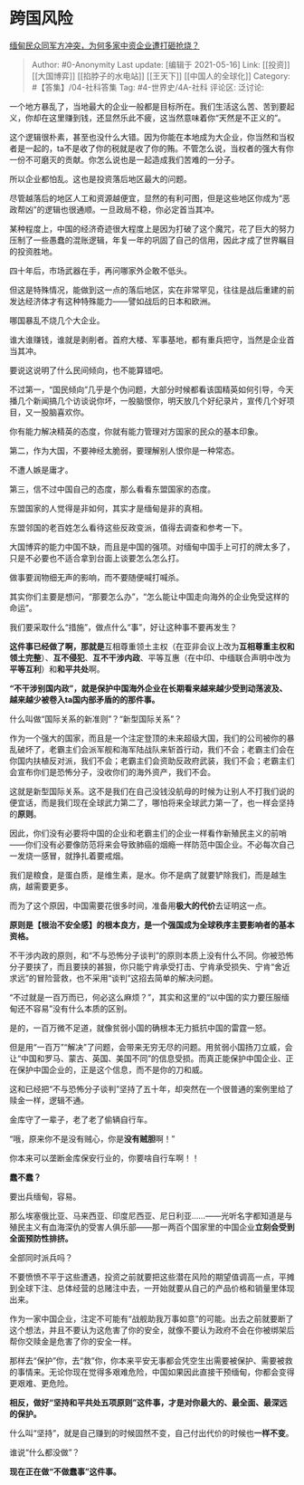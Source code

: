 # 跨国风险
[缅甸民众同军方冲突，为何多家中资企业遭打砸抢烧？](https://www.zhihu.com/question/449644684/answer/1785596728)

> Author: #0-Anonymity
> Last update: [编辑于 2021-05-16]
> Link: [[投资]] [[大国博弈]] [[掐脖子的水电站]] [[王天下]] [[中国人的全球化]]
> Category: #【答集】/04-社科答集
> Tag: #4-世界史/4A-社科
> 评论区:
> 泛讨论:

一个地方暴乱了，当地最大的企业一般都是目标所在。我们生活这么苦、苦到要起义，你却在这里赚到钱，还显然乐此不疲，这当然意味着你“天然是不正义的”。

这个逻辑很朴素，甚至也没什么大错。因为你能在本地成为大企业，你当然和当权者是一起的，ta不是收了你的税就是收了你的贿。不管怎么说，当权者的强大有你一份不可磨灭的贡献。你怎么说也是一起造成我们苦难的一分子。

所以企业都怕乱。这也是投资落后地区最大的问题。

尽管越落后的地区人工和资源越便宜，显然的有利可图，但是这些地区你成为“恶政帮凶”的逻辑也很通顺。一旦政局不稳，你必定首当其冲。

某种程度上，中国的经济奇迹很大程度上是因为打破了这个魔咒，花了巨大的努力压制了一些愚蠢的混账逻辑，年复一年的巩固了自己的信用，因此才成了世界瞩目的投资胜地。

四十年后，市场武器在手，再问哪家外企敢不低头。

但这是特殊情况，能做到这一点的落后地区，实在非常罕见，往往是战后重建的前发达经济体才有这种特殊能力——譬如战后的日本和欧洲。

哪国暴乱不烧几个大企业。

谁大谁赚钱，谁就是剥削者。首府大楼、军事基地，都有重兵把守，当然是企业首当其冲。

要说这说明了什么民间倾向，也不能算错吧。

不过第一，“国民倾向”几乎是个伪问题，大部分时候都看该国精英如何引导，今天播几个新闻搞几个访谈说你坏，一股脑恨你，明天放几个好纪录片，宣传几个好项目，又一股脑喜欢你。

你有能力解决精英的态度，你就有能力管理对方国家的民众的基本印象。

第二，作为大国，不要神经太脆弱，要理解别人恨你是一种常态。

不遭人嫉是庸才。

第三，信不过中国自己的态度，那么看看东盟国家的态度。

东盟国家的人觉得是非如何，其实才是缅甸是非的真相。

东盟邻国的老百姓怎么看待这些反政变派，值得去调查和参考一下。

大国博弈的能力中国不缺，而且是中国的强项。对缅甸中国手上可打的牌太多了，只是不必要也不适合拿到台面上谈要怎么怎么打。

做事要润物细无声的影响，而不要随便喊打喊杀。

其实你们主要是想问，“那要怎么办”，“怎么能让中国走向海外的企业免受这样的命运”。

我们要采取什么“措施”，做点什么“事”，好让这种事不要再发生？

**这件事已经做了啊，那就是**互相尊重领土主权（在亚非会议上改为**互相尊重主权和领土完整**）、**互不侵犯**、**互不干涉内政**、平等互惠（在中印、中缅联合声明中改为**平等互利**）和**和平共处**啊。

**“不干涉别国内政”，就是保护中国海外企业在长期看来越来越少受到动荡波及、越来越少被卷入ta国内部矛盾的的那件事。**

什么叫做“国际关系的新准则”？“新型国际关系”？

作为一个强大的国家，而且是一个注定登顶的未来超级大国，我们的公司被你的暴乱破坏了，老霸主们会派军舰和海军陆战队来斩首行动，我们不会；老霸主们会在你国内扶植反对派，我们不会；老霸主们会资助反政府武装，我们不会；老霸主们会宣布你们是恐怖分子，没收你们的海外资产，我们不会。

这就是新型国际关系。这不是我们在自己没钱没航母的时候为让别人不打我们说的便宜话，而是我们现在全球武力第二了，哪怕将来全球武力第一了，也一样会坚持的**原则**。

因此，你们没有必要将中国的企业和老霸主们的企业一样看作新殖民主义的前哨——你们没有必要像防范将来会导致肺癌的烟瘾一样防范中国企业。不必每次自己一发烧一感冒，就挣扎着要戒烟。

我们是粮食，是蛋白质，是维生素，是水。你不是病了就要铲除我们，而是越生病，越需要更多。

而为了这个原因，中国需要花很多时间，准备用**极大的代价**去证明这一点。

**原则是【根治不安全感】的根本良方，是一个强国成为全球秩序主要影响者的基本资格。**

不干涉内政的原则，和“不与恐怖分子谈判”的原则本质上没有什么不同。你被恐怖分子要挟了，而且要挟的甚狠，你只能宁肯承受打击、宁肯承受损失、宁肯“舍近求远”的冒险营救，也不采用“谈判”这招去简单的解决问题。

“不过就是一百万而已，何必这么麻烦？”，其实和这里的“以中国的实力要压服缅甸还不容易”没有什么本质的区别。

是的，一百万微不足道，就像贫弱小国的确根本无力抵抗中国的雷霆一怒。

但是用“一百万”“解决”了问题，会带来无穷无尽的问题。用贫弱小国扬刀立威，会让“中国和罗马、蒙古、英国、美国不同”的信息受损。而真正能保护中国企业、正在保护中国企业的，正是这个信息，而不是你的刀和威。

这和已经把“不与恐怖分子谈判”坚持了五十年，却突然在一个很普通的案例里给了赎金一样，逻辑不通。

金库守了一辈子，老了老了偷辆自行车。

“哦，原来你不是没有贼心，你是**没有贼胆**啊！”

你本来可以垄断金库保安行业的，你要啥自行车啊！！

**蠢不蠢？**

要出兵缅甸，容易。

那么埃塞俄比亚、马来西亚、印度尼西亚、尼日利亚……——光听名字都知道是与殖民主义有血海深仇的受害人俱乐部——那一两百个国家里的中国企业**立刻会受到全面预防性排挤。**

全部同时派兵吗？

不要愤愤不平于这些遭遇，投资之前就要把这些潜在风险的期望值调高一点，平摊到全球下注、总体经营的总赌注中去，一开始就要从自己的产品价格和销量里体现出来。

作为一家中国企业，注定不可能有“战舰助我万事如意”的可能。出去之前就要断了这个想法，并且不要认为这危害了你的安全，就像不要认为政府不会在你被绑架后帮你交赎金是危害了你的安全一样。

那样去“保护”你，去“救”你，你本来平安无事都会凭空生出需要被保护、需要被救的事情来。无论你现在觉得多艰难危险，中国如果因此直接干预缅甸，你都会变得更艰难、更危险。

**相反，做好“坚持和平共处五项原则”这件事，才是对你最大的、最全面、最深远的保护。**

什么叫“坚持”，就是自己赚到的时候固然不变，自己付出代价的时候也**一样不变**。

谁说“什么都没做”？

**现在正在做“不做蠢事”这件事。**
